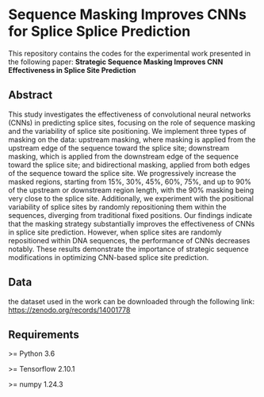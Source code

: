# Sequence Masking Improves CNNs for Splice Splice Prediction

This repository contains the codes for the experimental work presented in the following paper:
**Strategic Sequence Masking Improves CNN Effectiveness in Splice Site Prediction**

## Abstract

This study investigates the effectiveness of convolutional neural networks (CNNs) in predicting splice sites, focusing on the role of sequence masking and the variability of splice site positioning. We implement three types of masking on the data: upstream masking, where masking is applied from the upstream edge of the sequence toward the splice site; downstream masking, which is applied from the downstream edge of the sequence toward the splice site; and bidirectional masking, applied from both edges of the sequence toward the splice site. We progressively increase the masked regions, starting from 15%, 30%, 45%, 60%, 75%, and up to 90% of the upstream or downstream region length, with the 90% masking being very close to the splice site. Additionally, we experiment with the positional variability of splice sites by randomly repositioning them within the sequences, diverging from traditional fixed positions. Our findings indicate that the masking strategy substantially improves the effectiveness of CNNs in splice site prediction. However, when splice sites are randomly repositioned within DNA sequences, the performance of CNNs decreases notably. These results demonstrate the importance of strategic sequence modifications in optimizing CNN-based splice site prediction.

## Data

the dataset used in the work can be downloaded through the following link:
https://zenodo.org/records/14001778

## Requirements

\>= Python 3.6

\>= Tensorflow 2.10.1

\>= numpy 1.24.3
